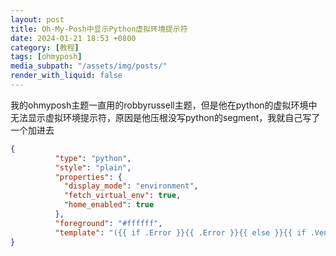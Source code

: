 ```yaml
---
layout: post
title: Oh-My-Posh中显示Python虚拟环境提示符
date: 2024-01-21 18:53 +0800
category: [教程]
tags: [ohmyposh]
media_subpath: "/assets/img/posts/"
render_with_liquid: false
---
```


我的ohmyposh主题一直用的robbyrussell主题，但是他在python的虚拟环境中无法显示虚拟环境提示符，原因是他压根没写python的segment，我就自己写了一个加进去

```json
{
          "type": "python",
          "style": "plain",
          "properties": {
            "display_mode": "environment",
            "fetch_virtual_env": true,
            "home_enabled": true
          },
          "foreground": "#ffffff",
          "template": "({{ if .Error }}{{ .Error }}{{ else }}{{ if .Venv }}{{ .Venv }}{{ end }}{{ end }}) "
}
```
